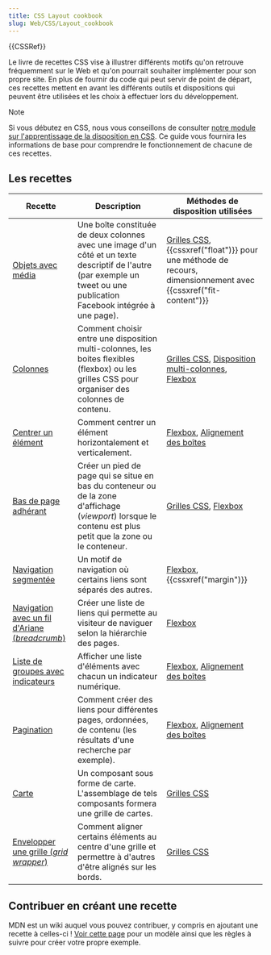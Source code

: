 ```yaml
---
title: CSS Layout cookbook
slug: Web/CSS/Layout_cookbook
---
```


{{CSSRef}}

Le livre de recettes CSS vise à illustrer différents motifs qu'on retrouve fréquemment sur le Web et qu'on pourrait souhaiter implémenter pour son propre site. En plus de fournir du code qui peut servir de point de départ, ces recettes mettent en avant les différents outils et dispositions qui peuvent être utilisées et les choix à effectuer lors du développement.

> [!NOTE]
> Si vous débutez en CSS, nous vous conseillons de consulter [notre module sur l'apprentissage de la disposition en CSS](/fr/docs/Learn/CSS/CSS_layout). Ce guide vous fournira les informations de base pour comprendre le fonctionnement de chacune de ces recettes.

## Les recettes

| Recette                                                                                                  | Description                                                                                                                                                              | Méthodes de disposition utilisées                                                                                                                                |
| -------------------------------------------------------------------------------------------------------- | ------------------------------------------------------------------------------------------------------------------------------------------------------------------------ | ---------------------------------------------------------------------------------------------------------------------------------------------------------------- |
| [Objets avec média](/fr/docs/Web/CSS/Layout_cookbook/Media_objects)                                      | Une boîte constituée de deux colonnes avec une image d'un côté et un texte descriptif de l'autre (par exemple un tweet ou une publication Facebook intégrée à une page). | [Grilles CSS](/fr/docs/Web/CSS/CSS_grid_layout), {{cssxref("float")}} pour une méthode de recours, dimensionnement avec {{cssxref("fit-content")}}               |
| [Colonnes](/fr/docs/Web/CSS/Layout_cookbook/Column_layouts)                                     | Comment choisir entre une disposition multi-colonnes, les boites flexibles (flexbox) ou les grilles CSS pour organiser des colonnes de contenu.                          | [Grilles CSS](/fr/docs/Web/CSS/CSS_grid_layout), [Disposition multi-colonnes](/fr/docs/Web/CSS/CSS_multicol_layout), [Flexbox](/fr/docs/Web/CSS/CSS_flexible_box_layout) |
| [Centrer un élément](/fr/docs/Web/CSS/Layout_cookbook/Center_an_element)                                | Comment centrer un élément horizontalement et verticalement.                                                                                                             | [Flexbox](/fr/docs/Web/CSS/CSS_flexible_box_layout), [Alignement des boîtes](/fr/docs/Web/CSS/CSS_box_alignment)                                                 |
| [Bas de page adhérant](/fr/docs/Web/CSS/Layout_cookbook/Sticky_footers)                            | Créer un pied de page qui se situe en bas du conteneur ou de la zone d'affichage (_viewport_) lorsque le contenu est plus petit que la zone ou le conteneur.             | [Grilles CSS](/fr/docs/Web/CSS/CSS_grid_layout), [Flexbox](/fr/docs/Web/CSS/CSS_flexible_box_layout)                                                             |
| [Navigation segmentée](/fr/docs/Web/CSS/Layout_cookbook/Split_Navigation)                            | Un motif de navigation où certains liens sont séparés des autres.                                                                                                        | [Flexbox](/fr/docs/Web/CSS/CSS_flexible_box_layout), {{cssxref("margin")}}                                                                                       |
| [Navigation avec un fil d'Ariane (_breadcrumb_)](/fr/docs/Web/CSS/Layout_cookbook/Breadcrumb_Navigation) | Créer une liste de liens qui permette au visiteur de naviguer selon la hiérarchie des pages.                                                                             | [Flexbox](/fr/docs/Web/CSS/CSS_flexible_box_layout)                                                                                                              |
| [Liste de groupes avec indicateurs](/fr/docs/Web/CSS/Layout_cookbook/List_group_with_badges)     | Afficher une liste d'éléments avec chacun un indicateur numérique.                                                                                                       | [Flexbox](/fr/docs/Web/CSS/CSS_flexible_box_layout), [Alignement des boîtes](/fr/docs/Web/CSS/CSS_box_alignment)                                                 |
| [Pagination](/fr/docs/Web/CSS/Layout_cookbook/Pagination)                                                | Comment créer des liens pour différentes pages, ordonnées, de contenu (les résultats d'une recherche par exemple).                                                       | [Flexbox](/fr/docs/Web/CSS/CSS_flexible_box_layout), [Alignement des boîtes](/fr/docs/Web/CSS/CSS_box_alignment)                                                 |
| [Carte](/fr/docs/Web/CSS/Layout_cookbook/Card)                                                          | Un composant sous forme de carte. L'assemblage de tels composants formera une grille de cartes.                                                                          | [Grilles CSS](/fr/docs/Web/CSS/CSS_grid_layout)                                                                                                                  |
| [Envelopper une grille (_grid wrapper_)](/fr/docs/Web/CSS/Layout_cookbook/Grid_wrapper)                  | Comment aligner certains éléments au centre d'une grille et permettre à d'autres d'être alignés sur les bords.                                                           | [Grilles CSS](/fr/docs/Web/CSS/CSS_grid_layout)                                                                                                                  |

## Contribuer en créant une recette

MDN est un wiki auquel vous pouvez contribuer, y compris en ajoutant une recette à celles-ci ! [Voir cette page](/fr/docs/Web/CSS/Layout_cookbook/Contribute_a_recipe) pour un modèle ainsi que les règles à suivre pour créer votre propre exemple.
